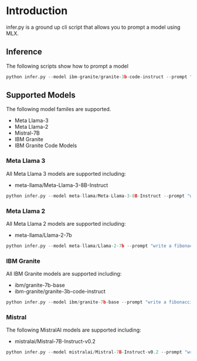 # Introduction
infer.py is a ground up cli script that allows you to prompt a model using MLX.

## Inference
The following scripts show how to prompt a model

```python
python infer.py --model ibm-granite/granite-3b-code-instruct --prompt "write a fibonacci function in python"
```

## Supported Models
The following model familes are supported.

- Meta Llama-3
- Meta Llama-2
- Mistral-7B
- IBM Granite
- IBM Granite Code Models

### Meta Llama 3
All Meta Llama 3 models are supported including:

- meta-llama/Meta-Llama-3-8B-Instruct

```python
python infer.py --model meta-llama/Meta-Llama-3-8B-Instruct --prompt "write a fibonacci function in python"
```

### Meta Llama 2
All Meta Llama 2 models are supported including:

- meta-llama/Llama-2-7b

```python
python infer.py --model meta-llama/Llama-2-7b --prompt "write a fibonacci function in python"
```

### IBM Granite
All IBM Granite models are supported including:

- ibm/granite-7b-base
- ibm-granite/granite-3b-code-instruct

```python
python infer.py --model ibm/granite-7b-base --prompt "write a fibonacci function in python"
```

### Mistral
The following MistralAI models are supported including:

- mistralai/Mistral-7B-Instruct-v0.2

```python
python infer.py --model mistralai/Mistral-7B-Instruct-v0.2 --prompt "write a fibonacci function in python"
```
